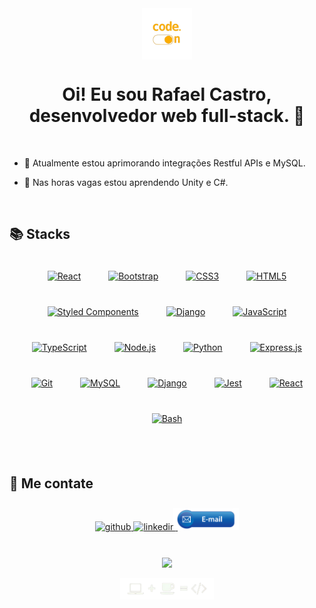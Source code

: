 <div align="center">
<img src="https://raw.githubusercontent.com/RafaelCastilhoCastro/RafaelCastilhoCastro/main/src/code_img01a.png" align="center" height="" width="80" />
</div>

# <div align="center">Oi! Eu sou Rafael Castro, desenvolvedor web full-stack. 👾</div>

<br/>

- 🔎 Atualmente estou aprimorando integrações Restful APIs e MySQL.


- 🌱 Nas horas vagas estou aprendendo Unity e C#.


<br/>


## 📚 Stacks
<div align="center">
<a href="https://reactjs.org/" target="_blank"><img style="margin: 10px;padding: 10px;" src="https://profilinator.rishav.dev/skills-assets/react-original-wordmark.svg" alt="React" height="50" /></a>
<a href="https://getbootstrap.com/docs/3.4/javascript/" target="_blank"><img style="margin: 10px;padding: 10px;" src="https://profilinator.rishav.dev/skills-assets/bootstrap-plain.svg" alt="Bootstrap" height="50" /></a>
<a href="https://www.w3schools.com/css/" target="_blank"><img style="margin: 10px;padding: 10px;" src="https://profilinator.rishav.dev/skills-assets/css3-original-wordmark.svg" alt="CSS3" height="50" /></a>
<a href="https://en.wikipedia.org/wiki/HTML5" target="_blank"><img style="margin: 10px;padding: 10px;" src="https://profilinator.rishav.dev/skills-assets/html5-original-wordmark.svg" alt="HTML5" height="50" /></a>
<a href="https://styled-components.com/" target="_blank"><img style="margin: 10px;padding: 10px;" src="https://profilinator.rishav.dev/skills-assets/styled-components.png" alt="Styled Components" height="50" /></a>
<a href="https://www.djangoproject.com/" target="_blank"><img style="margin: 10px;padding: 10px;" src="https://profilinator.rishav.dev/skills-assets/django-original.svg" alt="Django" height="50" /></a>
<a href="https://www.javascript.com/" target="_blank"><img style="margin: 10px;padding: 10px;" src="https://profilinator.rishav.dev/skills-assets/javascript-original.svg" alt="JavaScript" height="50" /></a>
<a href="https://www.typescriptlang.org/" target="_blank"><img style="margin: 10px;padding: 10px;" src="https://profilinator.rishav.dev/skills-assets/typescript-original.svg" alt="TypeScript" height="50" /></a>
<a href="https://nodejs.org/" target="_blank"><img style="margin: 10px;padding: 10px;" src="https://profilinator.rishav.dev/skills-assets/nodejs-original-wordmark.svg" alt="Node.js" height="50" /></a>
<a href="https://www.python.org/" target="_blank"><img style="margin: 10px;padding: 10px;" src="https://profilinator.rishav.dev/skills-assets/python-original.svg" alt="Python" height="50" /></a>
<a href="https://expressjs.com/" target="_blank"><img style="margin: 10px;padding: 10px;" src="https://profilinator.rishav.dev/skills-assets/express-original-wordmark.svg" alt="Express.js" height="50" /></a>
<a href="https://github.com/" target="_blank"><img style="margin: 10px;padding: 10px;" src="https://profilinator.rishav.dev/skills-assets/git-scm-icon.svg" alt="Git" height="50" /></a>
<a href="https://www.mysql.com/" target="_blank"><img style="margin: 10px;padding: 10px;" src="https://profilinator.rishav.dev/skills-assets/mysql-original-wordmark.svg" alt="MySQL" height="50" /></a>
<a href="https://www.djangoproject.com/" target="_blank"><img style="margin: 10px;padding: 10px;" src="https://profilinator.rishav.dev/skills-assets/django-original.svg" alt="Django" height="50" /></a>
<a href="https://www.jestjs.io/" target="_blank"><img style="margin: 10px;padding: 10px;" src="https://profilinator.rishav.dev/skills-assets/jest.svg" alt="Jest" height="50" /></a>
<a href="https://reactjs.org/" target="_blank"><img style="margin: 10px;padding: 10px;" src="https://profilinator.rishav.dev/skills-assets/react-original-wordmark.svg" alt="React" height="50" /></a>
<a href="https://www.gnu.org/software/bash/" target="_blank"><img style="margin: 10px;padding: 10px;" src="https://profilinator.rishav.dev/skills-assets/gnu_bash-icon.svg" alt="Bash" height="50" /></a>
</div>


<br/>
<br/>


## 💬 Me contate

<div align="center">
<a href="https://github.com/RafaelCastilhoCastro" target="_blank">
<img src=https://img.shields.io/badge/github-%2324292e.svg?&style=for-the-badge&logo=github&logoColor=white alt=github style="margin-bottom: 5px;" />
</a>
<a href="https://linkedin.com/in/rafael-castilho-castro/" target="_blank">
<img src=https://img.shields.io/badge/linkedin-%231E77B5.svg?&style=for-the-badge&logo=linkedin&logoColor=white alt=linkedin style="margin-bottom: 5px;" />
</a>
</a>
<a href="mailto:rafaelcastrodev@pm.me" target="_blank">
<img src=https://raw.githubusercontent.com/RafaelCastilhoCastro/RafaelCastilhoCastro/main/src/email_btn01.png alt=email style="padding-top: 10px;margin-left: -7px;width: 105px"/>
</a>
</div>

<br/>
<br/>

<div align="center"><img src="https://github-readme-stats.vercel.app/api?username=RafaelCastilhoCastro&show_icons=true&count_private=true&hide_border=true" align="center" /></div>

<br/>

<div align="center">
<img src="https://raw.githubusercontent.com/RafaelCastilhoCastro/RafaelCastilhoCastro/main/src/footer_img02.png" align="center" height="" width="150" />
</div>
